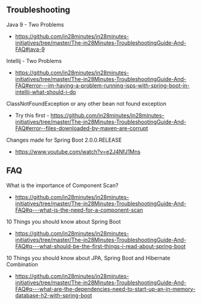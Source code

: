 ## Troubleshooting

Java 9 - Two Problems 
- https://github.com/in28minutes/in28minutes-initiatives/tree/master/The-in28Minutes-TroubleshootingGuide-And-FAQ#java-9

Intellij - Two Problems 
- https://github.com/in28minutes/in28minutes-initiatives/tree/master/The-in28Minutes-TroubleshootingGuide-And-FAQ#error---im-having-a-problem-running-jsps-with-spring-boot-in-intellij-what-should-i-do

ClassNotFoundException or any other bean not found exception 
- Try this first - https://github.com/in28minutes/in28minutes-initiatives/tree/master/The-in28Minutes-TroubleshootingGuide-And-FAQ#error--files-downloaded-by-maven-are-corrupt

Changes made for Spring Boot 2.0.0.RELEASE 
- https://www.youtube.com/watch?v=e2J4NfJ1Mns

## FAQ

What is the importance of Component Scan? 
- https://github.com/in28minutes/in28minutes-initiatives/tree/master/The-in28Minutes-TroubleshootingGuide-And-FAQ#q---what-is-the-need-for-a-component-scan

10 Things you should know about Spring Boot
- https://github.com/in28minutes/in28minutes-initiatives/tree/master/The-in28Minutes-TroubleshootingGuide-And-FAQ#q---what-should-be-the-first-things-i-read-about-spring-boot

10 Things you should know about JPA, Spring Boot and Hibernate Combination 
- https://github.com/in28minutes/in28minutes-initiatives/tree/master/The-in28Minutes-TroubleshootingGuide-And-FAQ#q---what-are-the-dependencies-need-to-start-up-an-in-memory-database-h2-with-spring-boot